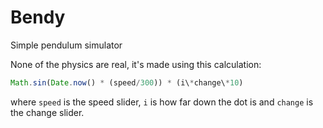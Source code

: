 # Bendy
Simple pendulum simulator

None of the physics are real, it's made using this calculation:
```js
Math.sin(Date.now() * (speed/300)) * (i\*change\*10)
```
where `speed` is the speed slider, `i` is how far down the dot is and `change` is the change slider.
